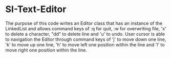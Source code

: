 # SI-Text-Editor
The purpose of this code writes an Editor class that has an instance of the LinkedList and allows command keys of :q for quit, :w for overwriting file, 
'x' to delete a character, "dd" to delete line and 'u' to undo. User cursor is able to
navigation the Editor through command keys of 'j' to move down one line, 'k' to move up one
line, 'h' to move left one position within the line and 'l' to move right one position within
the line.
